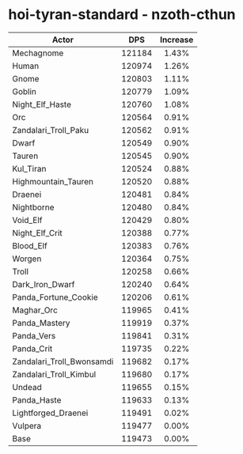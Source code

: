 # hoi-tyran-standard - nzoth-cthun
| Actor | DPS | Increase |
|---|:---:|:---:|
|Mechagnome|121184|1.43%|
|Human|120974|1.26%|
|Gnome|120803|1.11%|
|Goblin|120779|1.09%|
|Night_Elf_Haste|120760|1.08%|
|Orc|120564|0.91%|
|Zandalari_Troll_Paku|120562|0.91%|
|Dwarf|120549|0.90%|
|Tauren|120545|0.90%|
|Kul_Tiran|120524|0.88%|
|Highmountain_Tauren|120520|0.88%|
|Draenei|120481|0.84%|
|Nightborne|120480|0.84%|
|Void_Elf|120429|0.80%|
|Night_Elf_Crit|120388|0.77%|
|Blood_Elf|120383|0.76%|
|Worgen|120364|0.75%|
|Troll|120258|0.66%|
|Dark_Iron_Dwarf|120240|0.64%|
|Panda_Fortune_Cookie|120206|0.61%|
|Maghar_Orc|119965|0.41%|
|Panda_Mastery|119919|0.37%|
|Panda_Vers|119841|0.31%|
|Panda_Crit|119735|0.22%|
|Zandalari_Troll_Bwonsamdi|119682|0.17%|
|Zandalari_Troll_Kimbul|119680|0.17%|
|Undead|119655|0.15%|
|Panda_Haste|119633|0.13%|
|Lightforged_Draenei|119491|0.02%|
|Vulpera|119477|0.00%|
|Base|119473|0.00%|
